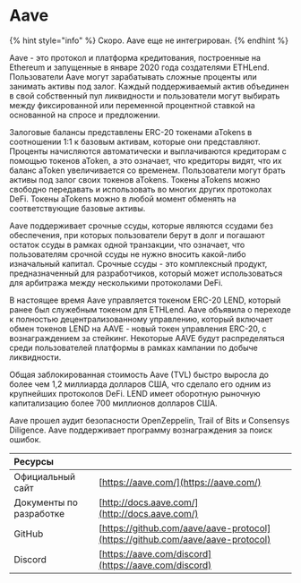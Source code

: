 # Aave

{% hint style="info" %}
Скоро. Aave еще не интегрирован.
{% endhint %}

Aave - это протокол и платформа кредитования, построенные на Ethereum и запущенные в январе 2020 года создателями ETHLend. Пользователи Aave могут зарабатывать сложные проценты или занимать активы под залог. Каждый поддерживаемый актив объединен в свой собственный пул ликвидности и пользователи могут выбирать между фиксированной или переменной процентной ставкой на основанной на спросе и предложении.

Залоговые балансы представлены ERC-20 токенами aTokens в соотношении 1:1 к базовым активам, которые они представляют. Проценты начисляются автоматически и выплачиваются кредиторам с помощью токенов aToken, а это означает, что кредиторы видят, что их баланс aToken увеличивается со временем. Пользователи могут брать активы под залог своих токенов aTokens. Токены aTokens можно свободно передавать и использовать во многих других протоколах DeFi. Токены aTokens можно в любой момент обменять на соответствующие базовые активы.

Aave поддерживает срочные ссуды, которые являются ссудами без обеспечения, при которых пользователи берут в долг и погашают остаток ссуды в рамках одной транзакции, что означает, что пользователям срочной ссуды не нужно вносить какой-либо изначальный капитал. Срочные ссуды - это комплексный продукт, предназначенный для разработчиков, который может использоваться для арбитража между несколькими протоколами DeFi.

В настоящее время Aave управляется токеном ERC-20 LEND, который ранее был служебным токеном для ETHLend. Aave объявила о переходе к полностью децентрализованному управлению, который включает обмен токенов LEND на AAVE - новый токен управления ERC-20, с вознаграждением за стейкинг. Некоторые AAVE будут распределяться среди пользователей платформы в рамках кампании по добыче ликвидности.

Общая заблокированная стоимость Aave \(TVL\) быстро выросла до более чем 1,2 миллиарда долларов США, что сделало его одним из крупнейших протоколов DeFi. LEND имеет оборотную рыночную капитализацию более 700 миллионов долларов США.

Aave прошел аудит безопасности OpenZeppelin, Trail of Bits и Consensys Diligence. Aave поддерживает программу вознаграждения за поиск ошибок.

| Ресурсы                 |                                                                                |
|:----------------------- |:------------------------------------------------------------------------------ |
| Официальный сайт        | [https://aave.com/](https://aave.com/)                                         |
| Документы по разработке | [http://docs.aave.com/](http://docs.aave.com/)                                 |
| GitHub                  | [https://github.com/aave/aave-protocol](https://github.com/aave/aave-protocol) |
| Discord                 | [https://aave.com/discord](https://aave.com/discord)                           |

